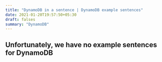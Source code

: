 ```yaml
---
title: "DynamoDB in a sentence | DynamoDB example sentences"
date: 2021-01-20T19:57:50+05:30
draft: falses
summary: "DynamoDB"
---
```

## Unfortunately, we have no example sentences for DynamoDB                 
